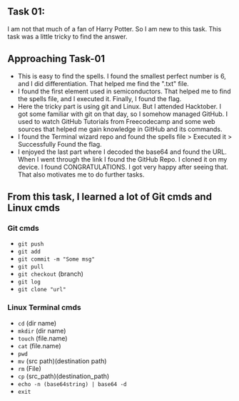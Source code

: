 ## Task 01:
I am not that much of a fan of Harry Potter. So I am new to this task. This task was a little tricky to find the answer.

## Approaching Task-01
- This is easy to find the spells. I found the smallest perfect number is 6, and I did differentiation. That helped me find the ".txt" file.
- I found the first element used in semiconductors. That helped me to find the spells file, and I executed it. Finally, I found the flag.
- Here the tricky part is using git and Linux. But I attended Hacktober. I got some familiar with git on that day, so I somehow managed GitHub. I used to watch GitHub Tutorials from Freecodecamp and some web sources that helped me gain knowledge in GitHub and its commands.
- I found the Terminal wizard repo and found the spells file > Executed it > Successfully Found the flag.
- I enjoyed the last part where I decoded the base64 and found the URL. When I went through the link I found the GitHub Repo. I cloned it on my device. I found CONGRATULATIONS. I got very happy after seeing that. That also motivates me to do further tasks.

## From this task, I learned a lot of Git cmds and Linux cmds
### Git cmds
- `git push`
- `git add`
- `git commit -m "Some msg"`
- `git pull`
- `git checkout` (branch)
- `git log`
- `git clone "url"`

### Linux Terminal cmds
- `cd` (dir name)
- `mkdir` (dir name)
- `touch` (file.name)
- `cat` (file.name)
- `pwd`
- `mv` (src path)(destination path)
- `rm` (File)
- `cp` (src_path)(destination_path)
- `echo -n (base64string) | base64 -d`
- `exit`

